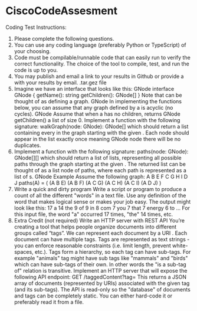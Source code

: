 # CiscoCodeAssesment
Coding Test
 Instructions: 
1. Please complete the following questions. 
2. You can use any coding language (preferably Python or TypeScript) of your choosing.
 3. Code must be compilable/runnable code that can easily run to verify the correct functionality. The choice of the tool to compile, test, and run the code is 
up to you.
 4. You may publish and email a link to your results in Github or provide a   with your results by email. .tar.gez file
 1. Imagine we have an interface  that looks like this: GNode
 interface GNode {
    getName(): string
    getChildren(): GNode[]
 }
 Note that  can be thought of as defining a graph. GNode
 In implementing the functions below, you can assume that any graph defined by a  is acyclic (no cycles). GNode
 Assume that when a  has no children,  returns GNode getChildren() a list of size 0.
 Implement a function with the following signature:
 walkGraph(node: GNode): GNode[]
 which should return a list containing every  in the graph starting with the given . Each node should appear in the list exactly once meaning GNode node
 there will be no duplicates.
 2. Implement a function with the following signature:
 paths(node: GNode): GNode[][]
 which should return a list of lists, representing all possible paths through the graph starting at the given  . The returned list can be thought of as a list node
 of paths, where each path is represented as a list of s. GNode
 Example
 Assume the following graph:
 A
 B
  E
  F
 C
  G
  H
  I 
 D
  J
 paths(A) = ( (A B E) (A B F) (A C G) (A C H) (A C I) (A D J) )
3. Write a quick and dirty program
 Write a script or program to produce a count of all the different "words" in a text file. Use any definition of the word that makes logical sense or makes your 
job easy. The output might look like this:
 17 a 
14 the 
9 of
 9 in
 8 com
 7 you
 7 that
 7 energy 
6 to
 ...
 For this input file, the word "a" occurred 17 times, "the" 14 times, etc.
 4. Extra Credit (not required)
 Write an HTTP server with REST API
 You’re creating a tool that helps people organize documents into different groups called “tags”.
 We can represent each document by a 
URI
 . Each document can have multiple tags. Tags are represented as text strings - you can enforce reasonable 
constraints (i.e. limit length, prevent white-spaces, etc.). Tags form a hierarchy, so each tag can have sub-tags. For example "animals" tag might have sub
tags like "mammals" and "birds" which can have sub-tags of their own. In other words the "is a sub-tag of" relation is transitive.
 Implement an HTTP server that will expose the following API endpoint: GET /taggedContent?tag=<tag>
 This returns a JSON array of documents (represented by URIs) associated with the given tag (and its sub-tags).
 The API is read-only so the "database" of documents and tags can be completely static. You can either hard-code it or preferably read it from a file.
